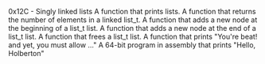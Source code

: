 
0x12C - Singly linked lists
A function that prints lists.
A function that returns the number of elements in a linked list_t.
A function that adds a new node at the beginning of a list_t list.
A function that adds a new node at the end of a list_t list.
A function that frees a list_t list.
A function that prints "You're beat! and yet, you must allow ..."
A 64-bit program in assembly that prints "Hello, Holberton"
